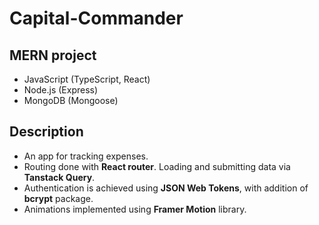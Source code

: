 # Capital-Commander

## MERN project

- JavaScript (TypeScript, React)
- Node.js (Express)
- MongoDB (Mongoose)

## Description

- An app for tracking expenses.
- Routing done with **React router**. Loading and submitting data via **Tanstack Query**.
- Authentication is achieved using **JSON Web Tokens**, with addition of **bcrypt** package.
- Animations implemented using **Framer Motion** library.
